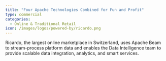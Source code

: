 ```yaml
---
title: "Four Apache Technologies Combined for Fun and Profit"
type: commercial
categories:
  - Online & Traditional Retail
icon: /images/logos/powered-by/ricardo.png
---
```

<!--
Licensed under the Apache License, Version 2.0 (the "License");
you may not use this file except in compliance with the License.
You may obtain a copy of the License at

http://www.apache.org/licenses/LICENSE-2.0

Unless required by applicable law or agreed to in writing, software
distributed under the License is distributed on an "AS IS" BASIS,
WITHOUT WARRANTIES OR CONDITIONS OF ANY KIND, either express or implied.
See the License for the specific language governing permissions and
limitations under the License.
-->

Ricardo, the largest online marketplace in Switzerland, uses Apache Beam to stream-process platform data and enables the
Data Intelligence team to provide scalable data integration, analytics, and smart services.
